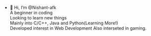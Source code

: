 - 👋 Hi, I’m @Nishant-afk                             
A beginner in coding         
Looking to learn new things       
Mainly into C/C++, Java and Python(Learning More!)        
Developed interest in Web Development
Also interseted in gaming.

<!---
Nishant-afk/Nishant-afk is a ✨ special ✨ repository because its `README.md` (this file) appears on your GitHub profile.
You can click the Preview link to take a look at your changes.
--->
